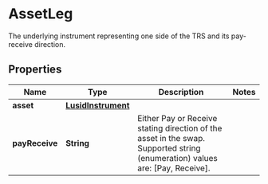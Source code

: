 

# AssetLeg

The underlying instrument representing one side of the TRS and its pay-receive direction.

## Properties

Name | Type | Description | Notes
------------ | ------------- | ------------- | -------------
**asset** | [**LusidInstrument**](LusidInstrument.md) |  | 
**payReceive** | **String** | Either Pay or Receive stating direction of the asset in the swap.    Supported string (enumeration) values are: [Pay, Receive]. | 



